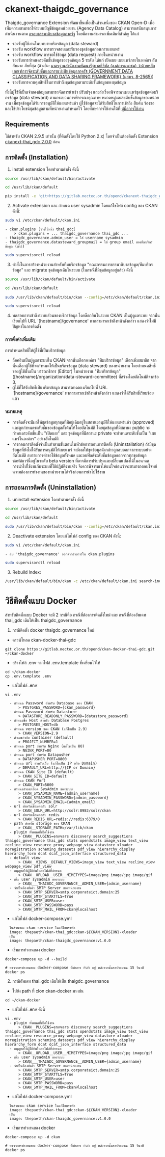 # ckanext-thaigdc_governance

Thaigdc_governance Extension พัฒนาขึ้นเพื่อเป็นส่วนหนึ่งของ CKAN Open-D เพื่อเพิ่มความสามารถให้ระบบบัญชีข้อมูลหน่วยงาน (Agency Data Catalog) สามารถสนับสนุนการดำเนินงานตาม [กรอบธรรมาภิบาลข้อมูลภาครัฐ](https://www.dga.or.th/policy-standard/standard/dga-005/dga-006/) โดยมีความสามารถเพิ่มเติมที่สำคัญ ได้แก่  

- รองรับผู้ใช้งานในบทบาทบริกรข้อมูล (data steward)  
- รองรับ workflow การตรวจสอบและรับรองชุดข้อมูลก่อนการเผยแพร่  
- รองรับ workflow การขอใช้ข้อมูล (data request) ภายในหน่วยงาน  
- รองรับการกำหนดระดับชั้นข้อมูลของชุดข้อมูล 5 ระดับ ได้แก่  เปิดเผย เผยแพร่ภายในองค์กร ลับ ลับมาก ลับที่สุด (อ้างอิง: [มาตรฐานสำนักงานพัฒนารัฐบาลดิจิทัล (องค์การมหาชน) ว่าด้วยหลักเกณฑ์การจัดระดับชั้นและการแบ่งปันข้อมูลภาครัฐ (GOVERNMENT DATA CLASSIFICATION AND DATA SHARING FRAMEWORK) (มสพร. 8-2565)](https://standard.dga.or.th/dga-std/5343/))  
- รองรับการควบคุมสิทธิ์ในการเข้าถึงชุดข้อมูลตามระดับชั้นข้อมูลของชุดข้อมูล  

ทั้งนี้ผู้ใช้ที่เป็นเจ้าของข้อมูลสามารถจัดการนำเข้า ปรับปรุง และส่งเรื่องพิจารณาเผยแพร่ชุดข้อมูลต่อบริกรข้อมูล (data steward) ตามกระบวนการพิจารณาคุณภาพ หมวดหมู่และระดับชั้นข้อมูลของหน่วยงาน เมื่อชุดข้อมูลได้รับการอนุมัติให้เผยแพร่แล้ว ผู้ใช้ข้อมูลจะได้รับสิทธิ์ในการเข้าถึง สืบค้น ร้องขอ และใช้ประโยชน์ชุดข้อมูลตามที่หน่วยงานกำหนดไว้ โดยศึกษาการใช้งานได้ที่ [คู่มือการใช้งาน](https://gitlab.nectec.or.th/opend/ckanext-thaigdc_governance/-/raw/bd9f383082d11c00323c5a7b12faf0f33b95f42e/CKAN-Open-D_data_governance_manual.pdf)


## Requirements

ใช้สำหรับ CKAN 2.9.5 เท่านั้น (ที่ติดตั้งโดยใช้ Python 2.x) โดยจำเป็นต้องติดตั้ง Extension [ckanext-thai_gdc 2.0.0](https://gitlab.nectec.or.th/opend/installing-ckan/-/blob/master/ckan-extension-2.0.0.md) ก่อน


## การติดตั้ง (Installation)


1. install extension โดยทำตามคำสั่ง ดังนี้
```sh
source /usr/lib/ckan/default/bin/activate

cd /usr/lib/ckan/default

pip install -e 'git+https://gitlab.nectec.or.th/opend/ckanext-thaigdc_governance.git#egg=ckanext-thaigdc_governance'
```

2. Activate extension และ กำหนด user sysadmin โดยแก้ไขไฟล์ config ของ CKAN ดังนี้:
```sh
sudo vi /etc/ckan/default/ckan.ini
```
    - ckan.plugins (วางไว้หน้า thai_gdc)
        > ckan.plugins = ... thaigdc_governance thai_gdc ...
    - thaigdc_governance.admin_user = ใส่ username sysadmin
    - thaigdc_governance.datasteward_groupmail = ใส่ group email ของทีมบริกรข้อมูล (ถ้ามี)
```sh
sudo supervisorctl reload
```

3. คำสั่งในการสร้างหน่วยงานสำหรับทีมบริกรข้อมูล "คณะกรรมการธรรมาภิบาลข้อมูล/ทีมบริกรข้อมูล" และ migrate ชุดข้อมูลเดิมในระบบ (ในกรณีที่มีชุดข้อมูลอยู่แล้ว) ดังนี้
```sh
source /usr/lib/ckan/default/bin/activate

cd /usr/lib/ckan/default
     
sudo /usr/lib/ckan/default/bin/ckan --config=/etc/ckan/default/ckan.ini governance init

sudo supervisorctl reload
```

4. ทดสอบการเข้าถึงระบบส่วนของบริกรข้อมูล โดยล็อกอินในระบบ CKAN เป็นผู้ดูแลระบบ จากนั้นเรียกไปที่ URL '[hostname]/governance' หากสามารถเข้าถึงหน้าดังกล่าว แสดงว่าไม่มีปัญหาในการติดตั้ง


### การตั้งค่าเพิ่มเติม


การกำหนดสิทธิ์ให้ผู้ใช้ที่เป็นบริกรข้อมูล  
- ล็อคอินเป็นผู้ดูแลระบบใน CKAN จากนั้นเลือกองค์กร "ทีมบริกรข้อมูล" เลือกเพิ่มสมาชิก จากนั้นเลือกผู้ใช้ที่จะกำหนดให้เป็นบริกรข้อมูล (data steward) ของหน่วยงาน โดยกำหนดสิทธิ์ของผู้ใช้นั้นเป็น บรรณาธิการ (Editor) ในหน่วยงาน "ทีมบริกรข้อมูล" ([hostname]/organization/data-steward-committee) ที่สร้างโดยอัตโนมัติจากข้อ 3.  
- ผู้ใช้ที่ได้รับสิทธิ์เป็นบริกรข้อมูล สามารถทดลองเรียกไปที่ URL '[hostname]/governance' หากสามารถเข้าถึงหน้าดังกล่าว แสดงว่าได้รับสิทธิ์เรียบร้อยแล้ว

### หมายเหตุ  
- การติดตั้งจะมีผลให้ชุดข้อมูลทุกชุดที่มีอยู่เดิมอยู่ในสถานะอนุมัติให้เผยแพร่แล้ว (approved) และถูกกำหนดระดับชั้นของข้อมูลตั้งต้นให้โดยอัตโนมัติ โดยชุดข้อมูลที่มีสถานะ public จะกำหนดระดับชั้นเป็น "เปิดเผย" และ ชุดข้อมูลที่มีสถานะ private จะกำหนดระดับชั้นเป็น "เผยแพร่ในองค์กร" อย่างอัตโนมัติ
- การถอนการติดตั้งจำเป็นทำตามขั้นตอนในหัวข้อการถอนการติดตั้ง (Uninstallation) ถ้ามีชุดข้อมูลที่ยังไม่ได้รับการอนุมัติให้เผยแพร่ จะมีผลให้ชุดข้อมูลดังกล่าวถูกลบออกจากระบบอย่างอัตโนมัติ ลบรายการคำขอใช้ข้อมูลทั้งหมด และลบฟิลด์ระดับชั้นข้อมูลออกจากทุกชุดข้อมูล
- ซอฟต์แวร์นี้อยู่ในระดับ beta version ที่อาจมีการปรับปรุงและเปลี่ยนแปลงได้ในอนาคต การนำไปใช้งานกับระบบที่ใช้ปฎิบัติงานจริง จึงควรพิจารณาให้แน่ใจก่อนว่าจะสามารถตอบโจทย์ความต้องการทำงานของหน่วยงานได้จริงก่อนการนำไปใช้งาน


## การถอนการติดตั้ง (Uninstallation)

1. uninstall extension โดยทำตามคำสั่ง ดังนี้
```sh
source /usr/lib/ckan/default/bin/activate

cd /usr/lib/ckan/default
     
sudo /usr/lib/ckan/default/bin/ckan --config=/etc/ckan/default/ckan.ini governance clear
```

2. Deactivate extension โดยแก้ไขไฟล์ config ของ CKAN ดังนี้:
```sh
sudo vi /etc/ckan/default/ckan.ini
```
    - ลบ 'thaigdc_governance' ออกจากรายการใน ckan.plugins
```sh
sudo supervisorctl reload
```
3. Rebuild Index:
```sh
/usr/lib/ckan/default/bin/ckan -c /etc/ckan/default/ckan.ini search-index rebuild -r
```

# วิธีติดตั้งแบบ Docker
สำหรับติดตั้งแบบ Docker จะมี 2 กรณีคือ กรณีที่ต้องการติดตั้งใหม่ และ กรณีที่ต้องอัพเดท thai_gdc เดิมให้เป็น thaigdc_governance 

1. กรณีติดตั้ง docker thaigdc_governance ใหม่
  - ดาวน์โหลด ckan-docker-thai-gdc
  ```
  git clone https://gitlab.nectec.or.th/opend/ckan-docker-thai-gdc.git ~/ckan-docker
  ```
  - สร้างไฟล์ .env จากไฟล์ .env.template ที่เตรียมไว้ให้
  ```
  cd ~/ckan-docker
  cp .env.template .env
  ```
  - แก้ไขไฟล์ .env
  ``` 
  vi .env
  ```
  ```
    - กำหนด Password สำหรับ Database ของ CKAN
        > POSTGRES_PASSWORD={ckan_password}
    - กำหนด Password สำหรับ Datastore
        > DATASTORE_READONLY_PASSWORD={datastore_password}
    - กำหนดชื่อ Host สำหรับ Database Postgres
        > POSTGRES_HOST=db
    - กำหนด version ของ CKAN (แก้ไขเป็น 2.9)
        > CKAN_VERSION=2.9
    - ตัวเลขกำกับ container (default)
        > PROJECT_NUMBER=1
    - กำหนด port สำหรับ Nginx (แก้ไขเป็น 80)
        > NGINX_PORT=80
    - กำหนด port สำหรับ Datapusher
        > DATAPUSHER_PORT=8800
    - กำหนด url สำหรับเว็บ (แก้ไขเป็น IP หรือ Domain)
        > DEFAULT_URL=http://{IP or Domain}
    - กำหนด CKAN Site ID (default)
        > CKAN_SITE_ID=default
    - กำหนด CKAN Port
        > CKAN_PORT=5000
    - กำหนดรายละเอียด SysAdmin ของระบบ
        > CKAN_SYSADMIN_NAME={admin_username}
        > CKAN_SYSADMIN_PASSWORD={admin_password}
        > CKAN_SYSADMIN_EMAIL={admin_email}
    - url สำหรับเชื่อมต่อกับ solr
        > CKAN_SOLR_URL=http://solr:8983/solr/ckan
    - url สำหรับเชื่อมต่อกับ redis
        > CKAN_REDIS_URL=redis://redis:6379/0
    - path สำหรับ storage ของ CKAN
        > CKAN__STORAGE_PATH=/var/lib/ckan
    - plugin ทั้งหมดที่เปิดใช้งาน
        > CKAN__PLUGINS=envvars discovery search_suggestions thaigdc_governance thai_gdc stats opendstats image_view text_view recline_view resource_proxy webpage_view datastore xloader noregistration scheming_datasets pdf_view hierarchy_display hierarchy_form dcat dcat_json_interface structured_data
    - default view
        > CKAN__VIEWS__DEFAULT_VIEWS=image_view text_view recline_view webpage_view pdf_view
    - อนุญาตให้ผู้ใช้อัพโหลดไฟล์ที่กำหนด
        > CKAN__UPLOAD__USER__MIMETYPES=image/png image/jpg image/gif
    - เพิ่ม user sysadmin ของระบบ
        > CKAN___THAIGDC_GOVERNANCE__ADMIN_USER={admin_username}
    - จำเป็นต้องตั้งค่า SMTP Server ของหน่วยงาน
        > CKAN_SMTP_SERVER=smtp.corporateict.domain:25
        > CKAN_SMTP_STARTTLS=True
        > CKAN_SMTP_USER=user
        > CKAN_SMTP_PASSWORD=pass
        > CKAN_SMTP_MAIL_FROM=ckan@localhost
  ```
  - แก้ไขไฟล์ docker-compose.yml
  ```
    ในส่วนของ ckan service ในแก้ไขบรรทัด
    image: thepaeth/ckan-thai_gdc:ckan-${CKAN_VERSION}-xloader
    เป็น
    image: thepaeth/ckan-thaigdc_governance:v1.0.0
  ```
  - เริ่มการทำงานของ docker
  ```
  docker-compose up -d --build

  # ตรวจการทำงานของ docker-compose ที่ทำการ run อยู่ หลังจากนั้นรอประมาณ 15 วินาที
  docker ps
  ```

2. กรณีอัพเดท thai_gdc เดิมให้เป็น thaigdc_governance
  - ไปยัง path ที่ clon ckan-docker มา เช่น
  ```
  cd ~/ckan-docker
  ```
  - แกัไขไฟล์ .env ดังนี้
  ```
  vi .env
    - plugin ทั้งหมดที่เปิดใช้งาน
        > CKAN__PLUGINS=envvars discovery search_suggestions thaigdc_governance thai_gdc stats opendstats image_view text_view recline_view resource_proxy webpage_view datastore xloader noregistration scheming_datasets pdf_view hierarchy_display hierarchy_form dcat dcat_json_interface structured_data
    - อนุญาตให้ผู้ใช้อัพโหลดไฟล์ที่กำหนด
        > CKAN__UPLOAD__USER__MIMETYPES=image/png image/jpg image/gif
    - เพิ่ม user sysadmin ของระบบ
        > CKAN___THAIGDC_GOVERNANCE__ADMIN_USER={admin_username}
    - จำเป็นต้องตั้งค่า SMTP Server ของหน่วยงาน
        > CKAN_SMTP_SERVER=smtp.corporateict.domain:25
        > CKAN_SMTP_STARTTLS=True
        > CKAN_SMTP_USER=user
        > CKAN_SMTP_PASSWORD=pass
        > CKAN_SMTP_MAIL_FROM=ckan@localhost
  ```
  - แก้ไขไฟล์ docker-compose.yml
  ```
    ในส่วนของ ckan service ในแก้ไขบรรทัด
    image: thepaeth/ckan-thai_gdc:ckan-${CKAN_VERSION}-xloader
    เป็น
    image: thepaeth/ckan-thaigdc_governance:v1.0.0
  ```
  - เริ่มการทำงานของ docker
  ```
  docker-compose up -d ckan

  # ตรวจการทำงานของ docker-compose ที่ทำการ run อยู่ หลังจากนั้นรอประมาณ 15 วินาที
  docker ps
  ```